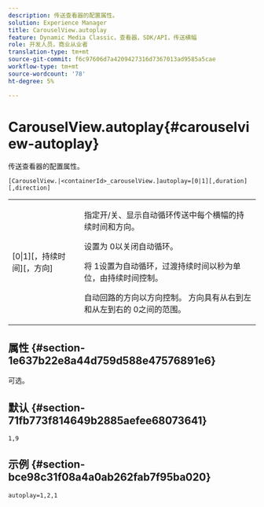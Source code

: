 ```yaml
---
description: 传送查看器的配置属性。
solution: Experience Manager
title: CarouselView.autoplay
feature: Dynamic Media Classic，查看器，SDK/API，传送横幅
role: 开发人员，商业从业者
translation-type: tm+mt
source-git-commit: f6c97606d7a4209427316d7367013ad9585a5cae
workflow-type: tm+mt
source-wordcount: '78'
ht-degree: 5%

---
```



# CarouselView.autoplay{#carouselview-autoplay}

传送查看器的配置属性。

`[CarouselView.|<containerId>_carouselView.]autoplay=[0|1][,duration][,direction]`

<table id="table_441553CD34C94A58A9D7CBF772DEDDB6"> 
 <tbody> 
  <tr> 
   <td colname="col1"> <p> <span class="codeph">[0|1][，持续时间][，方向]</span> </p> </td> 
   <td colname="col2"> <p> 指定开/关、显示自动循环传送中每个横幅的持续时间和方向。 </p> <p>设置为<span class="codeph"> 0</span>以关闭自动循环。 </p> <p>将<span class="codeph"> 1</span>设置为自动循环，过渡持续时间以秒为单位，由<span class="codeph">持续时间</span>控制。 </p> <p>自动回路的方向以<span class="codeph">方向</span>控制。 <span class="codeph">方向</span>具有从右到左和从左到右的<span class="codeph"> 0</span>之间的范围。<span class="codeph"></span> </p> </td> 
  </tr> 
 </tbody> 
</table>

## 属性 {#section-1e637b22e8a44d759d588e47576891e6}

可选。

## 默认 {#section-71fb773f814649b2885aefee68073641}

`1,9`

## 示例 {#section-bce98c31f08a4a0ab262fab7f95ba020}

```
autoplay=1,2,1
```

